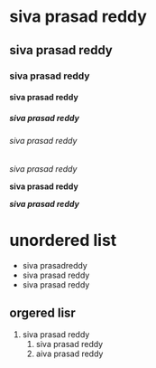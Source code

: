 # siva prasad reddy
## siva prasad reddy
### siva prasad reddy
#### siva prasad reddy
##### siva prasad reddy
###### siva prasad reddy

*siva prasad reddy*

**siva prasad reddy**

***siva prasad reddy***

# unordered list
* siva prasadreddy
 * siva prasad reddy
 * siva prasad reddy

## orgered lisr
1. siva prasad reddy
    1. siva prasad reddy
    2. aiva prasad reddy


    

